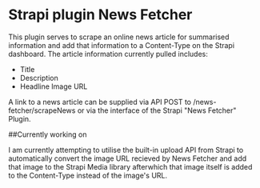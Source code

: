 # Strapi plugin News Fetcher

This plugin serves to scrape an online news article for summarised information and add that information to a Content-Type on the Strapi dashboard. The article information currently pulled includes:
- Title
- Description
- Headline Image URL

A link to a news article can be supplied via API POST to /news-fetcher/scrapeNews or via the interface of the Strapi "News Fetcher" Plugin.

##Currently working on

I am currently attempting to utilise the built-in upload API from Strapi to automatically convert the image URL recieved by News Fetcher and add that image to the Strapi Media library afterwhich that image itself is added to the Content-Type instead of the image's URL.
